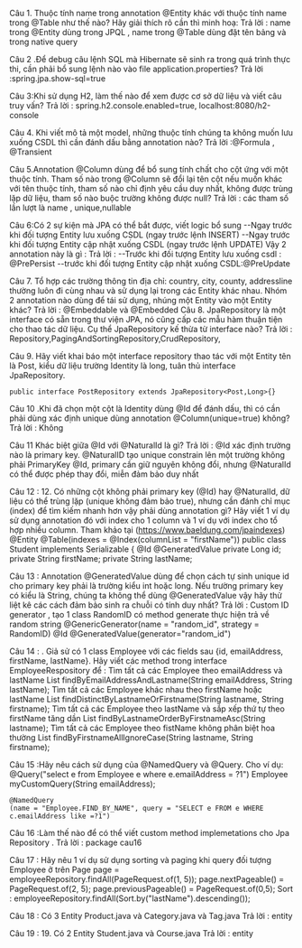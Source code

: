Câu 1. Thuộc tính name trong annotation @Entity khác với thuộc tính name trong @Table như thế
nào? Hãy giải thích rõ cần thì minh hoạ:
    Trả lời : name trong @Entity dùng trong JPQL , name trong @Table dùng đặt tên bảng và trong native query
 
Câu 2 .Để debug câu lệnh SQL mà Hibernate sẽ sinh ra trong quá trình thực thi, cần phải bổ sung
      lệnh nào vào file application.properties?
    Trả lời :spring.jpa.show-sql=true

Câu 3:Khi sử dụng H2, làm thế nào để xem được cơ sở dữ liệu và viết câu truy vấn?
    Trả lời : spring.h2.console.enabled=true, localhost:8080/h2-console

Câu 4. Khi viết mô tả một model, những thuộc tính chúng ta không muốn lưu xuống CSDL thì cần
   đánh dấu bằng annotation nào?
    Trả lời :@Formula , @Transient

Câu 5.Annotation @Column dùng để bổ sung tính chất cho cột ứng với một thuộc tính. Tham số
nào trong @Column sẽ đổi lại tên cột nếu muốn khác với tên thuộc tính, tham số nào chỉ định
yêu cầu duy nhất, không được trùng lặp dữ liệu, tham số nào buộc trường không được null?
    Trả lời : các tham số lần lượt là name , unique,nullable

Câu 6:Có 2 sự kiện mà JPA có thể bắt được, viết logic bổ sung
 --Ngay trước khi đối tượng Entity lưu xuống CSDL (ngay trước lệnh INSERT)
 --Ngay trước khi đối tượng Entity cập nhật xuống CSDL (ngay trước lệnh UPDATE)
    Vậy 2 annotation này là gì : 
Trả lời : --Trước khi đối tượng Entity lưu xuống csdl : @PrePersist
            --trước khi đối tượng Entity cập nhật xuống CSDL:@PreUpdate

Câu 7. Tổ hợp các trường thông tin địa chỉ: country, city, county, addressline thường luôn đi cùng
   nhau và sử dụng lại trong các Entity khác nhau. Nhóm 2 annotation nào dùng để tái sử dụng,
   nhúng một Entity vào một Entity khác?
   Trả lời : @Embeddable  và @Embedded
Câu 8. JpaRepository là một interface có sẵn trong thư viện JPA, nó cũng cấp các mẫu hàm thuận
   tiện cho thao tác dữ liệu. Cụ thể JpaRepository kế thừa từ interface nào?
    Trả lời : Repository,PagingAndSortingRepository,CrudRepository,

Câu 9. Hãy viết khai báo một interface repository thao tác với một Entity tên là Post, kiểu dữ liệu
   trường Identity là long, tuân thủ interface JpaRepository. 

    public interface PostRepository extends JpaRepository<Post,Long>{}

Câu 10 .Khi đã chọn một cột là Identity dùng @Id để đánh dấu, thì có cần phải dùng xác định unique
dùng annotation @Column(unique=true) không?
    Trả lời : Không 

Câu 11 Khác biệt giữa @Id với @NaturalId là gì?
    Trả lời : @Id xác định trường nào là primary key.
            @NaturalID tạo unique constrain lên một trường không phải PrimaryKey
        @Id, primary cần giữ nguyên không đổi, nhưng @NaturalId có thể được phép thay đổi, miễn
        đảm bảo duy nhất

Câu 12 : 12. Có những cột không phải primary key (@Id) hay @NaturalId, dữ liệu có thể trùng lặp
(unique không đảm bảo true), nhưng cần đánh chỉ mục (index) để tìm kiếm nhanh hơn vậy
phải dùng annotation gì? Hãy viết 1 ví dụ sử dụng annotation đó với index cho 1 column và 1
ví dụ với index cho tổ hợp nhiều column. Tham khảo tại (https://www.baeldung.com/jpaindexes)
@Entity
@Table(indexes = @Index(columnList = "firstName"))
public class Student implements Serializable {
@Id
@GeneratedValue
private Long id;
private String firstName;
private String lastName;

Câu 13 : Annotation @GeneratedValue dùng để chọn cách tự sinh unique id cho primary key phải là
trường kiểu int hoặc long. Nếu trường primary key có kiểu là String, chúng ta không thể
dùng @GeneratedValue vậy hãy thử liệt kê các cách đảm bảo sinh ra chuỗi có tính duy nhất?
Trả lời : Custom ID generator , tạo 1 class RandomID có method generate thực hiện trả về random string
@GenericGenerator(name = "random_id", strategy = RandomID)
@Id @GeneratedValue(generator="random_id")

Câu 14 : . Giả sử có 1 class Employee với các fields sau {id, emailAddress, firstName, lastName}. Hãy
viết các method trong interface EmployeeRespository để :
 Tìm tất cả các Employee theo emailAddress và lastName
    List<Employee>  findByEmailAddressAndLastname(String emailAddress, String lastName);
 Tìm tất cả các Employee khác nhau theo firstName hoặc lastName
    List<Employee> findDistinctByLastnameOrFirstname(String lastname, String firstname);
 Tìm tất cả các Employee theo lastName và sắp xếp thứ tự theo firstName tăng dần
    List<Employee> findByLastnameOrderByFirstnameAsc(String lastname);
 Tìm tất cả các Employee theo fistName không phân biệt hoa thường
    List<Employee> findByFirstnameAllIgnoreCase(String lastname, String firstname);

Câu 15 :Hãy nêu cách sử dụng của @NamedQuery và @Query. Cho ví dụ:
    @Query("select e from Employee e where e.emailAddress = ?1")
    Employee myCustomQuery(String emailAddress);

    @NamedQuery
    (name = "Employee.FIND_BY_NAME", query = "SELECT e FROM e WHERE c.emailAddress like =?1")
Câu 16 :Làm thế nào để có thể viết custom method implemetations cho Jpa Repository .
        Trả lời : package cau16

Câu 17 : Hãy nêu 1 ví dụ sử dụng sorting và paging khi query đối tượng Employee ở trên
Page<Employee> page = employeeRepository.findAll(PageRequest.of(1, 5));
page.nextPageable() = PageRequest.of(2, 5);
page.previousPageable() = PageRequest.of(0,5);
Sort :
employeeRepository.findAll(Sort.by("lastName").descending());

Câu 18 : Có 3 Entity Product.java và Category.java và Tag.java 
Trả lời : entity

Câu 19 : 19. Có 2 Entity Student.java và Course.java
Trả lời : entity









   

